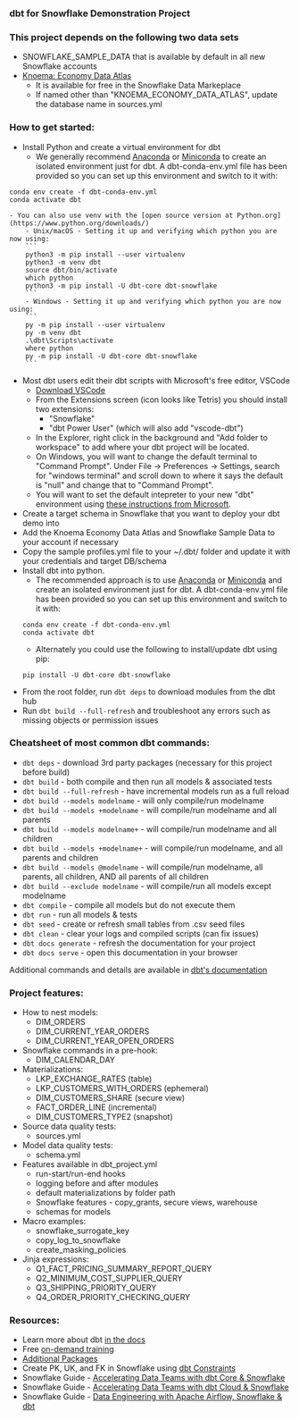 ### dbt for Snowflake Demonstration Project

### This project depends on the following two data sets
- SNOWFLAKE_SAMPLE_DATA that is available by default in all new Snowflake accounts
- [Knoema: Economy Data Atlas](https://www.snowflake.com/datasets/knoema-economy-data-atlas/)
    - It is available for free in the Snowflake Data Markeplace
    - If named other than "KNOEMA_ECONOMY_DATA_ATLAS", update the database name in sources.yml

### How to get started:

- Install Python and create a virtual environment for dbt
    - We generally recommend [Anaconda](https://www.anaconda.com/) or [Miniconda](https://docs.conda.io/en/latest/miniconda.html) to create an isolated environment just for dbt. A dbt-conda-env.yml file has been provided so you can set up this environment and switch to it with:
```
conda env create -f dbt-conda-env.yml
conda activate dbt
```
    - You can also use venv with the [open source version at Python.org](https://www.python.org/downloads/)
        - Unix/macOS - Setting it up and verifying which python you are now using:
        ```
        python3 -m pip install --user virtualenv
        python3 -m venv dbt
        source dbt/bin/activate
        which python
        python3 -m pip install -U dbt-core dbt-snowflake
        ```
        - Windows - Setting it up and verifying which python you are now using:
        ```
        py -m pip install --user virtualenv
        py -m venv dbt
        .\dbt\Scripts\activate
        where python
        py -m pip install -U dbt-core dbt-snowflake
        ```
- Most dbt users edit their dbt scripts with Microsoft's free editor, VSCode
    - [Download VSCode](https://code.visualstudio.com/Download)
    - From the Extensions screen (icon looks like Tetris) you should install two extensions:
        - "Snowflake"
        - "dbt Power User" (which will also add "vscode-dbt")
    - In the Explorer, right click in the background and "Add folder to workspace" to add where your dbt project will be located.
    - On Windows, you will want to change the default terminal to "Command Prompt". Under File -> Preferences -> Settings, search for "windows terminal" and scroll down to where it says the default is "null" and change that to "Command Prompt".
    - You will want to set the default intepreter to your new "dbt" environment using [these instructions from Microsoft](https://code.visualstudio.com/docs/python/python-tutorial#_select-a-python-interpreter).
- Create a target schema in Snowflake that you want to deploy your dbt demo into
- Add the Knoema Economy Data Atlas and Snowflake Sample Data to your account if necessary
- Copy the sample profiles.yml file to your ~/.dbt/ folder and update it with your credentials and target DB/schema
- Install dbt into python.
    - The recommended approach is to use [Anaconda](https://www.anaconda.com/) or [Miniconda](https://docs.conda.io/en/latest/miniconda.html) and create an isolated environment just for dbt. A dbt-conda-env.yml file has been provided so you can set up this environment and switch to it with:
    ```
    conda env create -f dbt-conda-env.yml
    conda activate dbt
    ```
    - Alternately you could use the following to install/update dbt using pip:
    ```
    pip install -U dbt-core dbt-snowflake
    ```
- From the root folder, run `dbt deps` to download modules from the dbt hub
- Run `dbt build --full-refresh` and troubleshoot any errors such as missing objects or permission issues

### Cheatsheet of most common dbt commands:
- `dbt deps` - download 3rd party packages (necessary for this project before build)
- `dbt build` - both compile and then run all models & associated tests
- `dbt build --full-refresh` - have incremental models run as a full reload
- `dbt build --models modelname` - will only compile/run modelname
- `dbt build --models +modelname` - will compile/run modelname and all parents
- `dbt build --models modelname+` - will compile/run modelname and all children
- `dbt build --models +modelname+` - will compile/run modelname, and all parents and children
- `dbt build --models @modelname` - will compile/run modelname, all parents, all children, AND all parents of all children
- `dbt build --exclude modelname` - will compile/run all models except modelname
- `dbt compile` - compile all models but do not execute them
- `dbt run` - run all models & tests
- `dbt seed` - create or refresh small tables from .csv seed files
- `dbt clean` - clear your logs and compiled scripts (can fix issues)
- `dbt docs generate` - refresh the documentation for your project
- `dbt docs serve` - open this documentation in your browser

Additional commands and details are available in [dbt's documentation](https://docs.getdbt.com/reference/dbt-commands)

### Project features:
- How to nest models:
    - DIM_ORDERS
    - DIM_CURRENT_YEAR_ORDERS
    - DIM_CURRENT_YEAR_OPEN_ORDERS
- Snowflake commands in a pre-hook:
    - DIM_CALENDAR_DAY
- Materializations:
    - LKP_EXCHANGE_RATES (table)
    - LKP_CUSTOMERS_WITH_ORDERS (ephemeral)
    - DIM_CUSTOMERS_SHARE (secure view)
    - FACT_ORDER_LINE (incremental)
    - DIM_CUSTOMERS_TYPE2 (snapshot)
- Source data quality tests:
    - sources.yml
- Model data quality tests:
    - schema.yml
- Features available in dbt_project.yml
    - run-start/run-end hooks
    - logging before and after modules
    - default materializations by folder path
    - Snowflake features - copy_grants, secure views, warehouse
    - schemas for models
- Macro examples:
    - snowflake_surrogate_key
    - copy_log_to_snowflake
    - create_masking_policies
- Jinja expressions:
    - Q1_FACT_PRICING_SUMMARY_REPORT_QUERY
    - Q2_MINIMUM_COST_SUPPLIER_QUERY
    - Q3_SHIPPING_PRIORITY_QUERY
    - Q4_ORDER_PRIORITY_CHECKING_QUERY


### Resources:
- Learn more about dbt [in the docs](https://docs.getdbt.com/docs/introduction)
- Free [on-demand training](https://courses.getdbt.com/)
- [Additional Packages](https://hub.getdbt.com/)
- Create PK, UK, and FK in Snowflake using [dbt Constraints](https://github.com/Snowflake-Labs/dbt_constraints)
- Snowflake Guide - [Accelerating Data Teams with dbt Core & Snowflake](https://quickstarts.snowflake.com/guide/data_teams_with_dbt_core/index.html)
- Snowflake Guide - [Accelerating Data Teams with dbt Cloud & Snowflake](https://quickstarts.snowflake.com/guide/data_teams_with_dbt_cloud/index.html)
- Snowflake Guide - [Data Engineering with Apache Airflow, Snowflake & dbt](https://quickstarts.snowflake.com/guide/data_engineering_with_apache_airflow/index.html)

